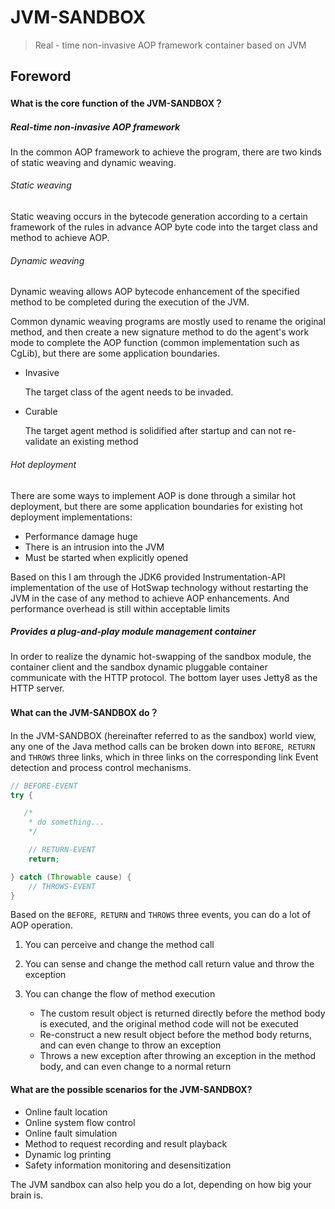 # JVM-SANDBOX
>Real - time non-invasive AOP framework container based on JVM


## Foreword

#### What is the core function of the JVM-SANDBOX？

##### Real-time non-invasive AOP framework
In the common AOP framework to achieve the program, there are two kinds of static weaving and dynamic weaving.

###### Static weaving

Static weaving occurs in the bytecode generation according to a certain framework of the rules in advance AOP byte code into the target class and method to achieve AOP.

###### Dynamic weaving

Dynamic weaving allows AOP bytecode enhancement of the specified method to be completed during the execution of the JVM.

Common dynamic weaving programs are mostly used to rename the original method, and then create a new signature method to do the agent's work mode to complete the AOP function (common implementation such as CgLib), but there are some application boundaries.

- Invasive

    The target class of the agent needs to be invaded.

- Curable

    The target agent method is solidified after startup and can not re-validate an existing method
    
###### Hot deployment
There are some ways to implement AOP is done through a similar hot deployment, but there are some application boundaries for existing hot deployment implementations:

- Performance damage huge
- There is an intrusion into the JVM
- Must be started when explicitly opened

Based on this I am through the JDK6 provided Instrumentation-API implementation of the use of HotSwap technology without restarting the JVM in the case of any method to achieve AOP enhancements. And performance overhead is still within acceptable limits


##### Provides a plug-and-play module management container
In order to realize the dynamic hot-swapping of the sandbox module, the container client and the sandbox dynamic pluggable container communicate with the HTTP protocol. The bottom layer uses Jetty8 as the HTTP server.

#### What can the JVM-SANDBOX do？

In the JVM-SANDBOX (hereinafter referred to as the sandbox) world view, any one of the Java method calls can be broken down into `BEFORE`,` RETURN` and `THROWS` three links, which in three links on the corresponding link Event detection and process control mechanisms.

```java
// BEFORE-EVENT
try {

   /*
    * do something...
    */

    // RETURN-EVENT
    return;

} catch (Throwable cause) {
    // THROWS-EVENT
}
```

Based on the `BEFORE`,` RETURN` and `THROWS` three events, you can do a lot of AOP operation.

1. You can perceive and change the method call
2. You can sense and change the method call return value and throw the exception
3. You can change the flow of method execution

    - The custom result object is returned directly before the method body is executed, and the original method code will not be executed
    - Re-construct a new result object before the method body returns, and can even change to throw an exception
    - Throws a new exception after throwing an exception in the method body, and can even change to a normal return


#### What are the possible scenarios for the JVM-SANDBOX?

- Online fault location
- Online system flow control
- Online fault simulation
- Method to request recording and result playback
- Dynamic log printing
- Safety information monitoring and desensitization

The JVM sandbox can also help you do a lot, depending on how big your brain is.
